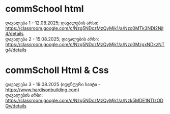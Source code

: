 # commSchool html

დავალება 1 - 12.08.2025;
დავალების არსი: https://classroom.google.com/c/Nzg5NDczMzQyMjk1/a/Nzc0MTk3NDI2NjI4/details
<br/>
დავალება 2 - 15.08.2025;
დავალების არსი: https://classroom.google.com/c/Nzg5NDczMzQyMjk1/a/Nzc0MzgxNDkzNTg4/details
<br/>

# commScholl Html & Css

დავალება 3 - 19.08.2025 (იდენტური საიტი - https://www.hardisonbuilding.com)
<br/>
დავალების არსი: https://classroom.google.com/c/Nzg5NDczMzQyMjk1/a/Nzk5MDE1NTIzODQy/details
<br/>
